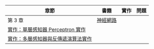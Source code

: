 章節 | 書籍                     | 實作       | 問題                           
----|------------------------------|------------|------------------------------------
 第 3 章  | [神經網路](neural.md)      |  |                                    
  | [實作：單層感知器 Perceptron 實作](perceptron.md)      |  |                                    
  | [實作：多層感知器與反傳遞演算法實作](backprop.md)      |  |                                    
